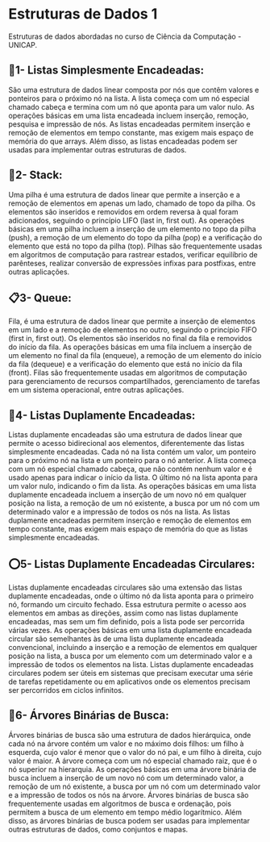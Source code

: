# Estruturas de Dados 1
Estruturas de dados abordadas no curso de Ciência da Computação - UNICAP.

## 🫧1- Listas Simplesmente Encadeadas:
  São uma estrutura de dados linear composta por nós que contêm valores e ponteiros para o próximo nó na lista. A lista começa com um nó especial chamado cabeça e termina com um nó que aponta para um valor nulo. As operações básicas em uma lista encadeada incluem inserção, remoção, pesquisa e impressão de nós. As listas encadeadas permitem inserção e remoção de elementos em tempo constante, mas exigem mais espaço de memória do que arrays. Além disso, as listas encadeadas podem ser usadas para implementar outras estruturas de dados.

## 🔋2- Stack:
  Uma pilha é uma estrutura de dados linear que permite a inserção e a remoção de elementos em apenas um lado, chamado de topo da pilha. Os elementos são inseridos e removidos em ordem reversa à qual foram adicionados, seguindo o princípio LIFO (last in, first out). As operações básicas em uma pilha incluem a inserção de um elemento no topo da pilha (push), a remoção de um elemento do topo da pilha (pop) e a verificação do elemento que está no topo da pilha (top). Pilhas são frequentemente usadas em algoritmos de computação para rastrear estados, verificar equilíbrio de parênteses, realizar conversão de expressões infixas para postfixas, entre outras aplicações.
  
## 📋3- Queue:
  Fila, é uma estrutura de dados linear que permite a inserção de elementos em um lado e a remoção de elementos no outro, seguindo o princípio FIFO (first in, first out). Os elementos são inseridos no final da fila e removidos do início da fila. As operações básicas em uma fila incluem a inserção de um elemento no final da fila (enqueue), a remoção de um elemento do início da fila (dequeue) e a verificação do elemento que está no início da fila (front). Filas são frequentemente usadas em algoritmos de computação para gerenciamento de recursos compartilhados, gerenciamento de tarefas em um sistema operacional, entre outras aplicações.

## 🎏4- Listas Duplamente Encadeadas:
  Listas duplamente encadeadas são uma estrutura de dados linear que permite o acesso bidirecional aos elementos, diferentemente das listas simplesmente encadeadas. Cada nó na lista contém um valor, um ponteiro para o próximo nó na lista e um ponteiro para o nó anterior. A lista começa com um nó especial chamado cabeça, que não contém nenhum valor e é usado apenas para indicar o início da lista. O último nó na lista aponta para um valor nulo, indicando o fim da lista. As operações básicas em uma lista duplamente encadeada incluem a inserção de um novo nó em qualquer posição na lista, a remoção de um nó existente, a busca por um nó com um determinado valor e a impressão de todos os nós na lista. As listas duplamente encadeadas permitem inserção e remoção de elementos em tempo constante, mas exigem mais espaço de memória do que as listas simplesmente encadeadas.

## ⭕5- Listas Duplamente Encadeadas Circulares: 
  Listas duplamente encadeadas circulares são uma extensão das listas duplamente encadeadas, onde o último nó da lista aponta para o primeiro nó, formando um circuito fechado. Essa estrutura permite o acesso aos elementos em ambas as direções, assim como nas listas duplamente encadeadas, mas sem um fim definido, pois a lista pode ser percorrida várias vezes. As operações básicas em uma lista duplamente encadeada circular são semelhantes às de uma lista duplamente encadeada convencional, incluindo a inserção e a remoção de elementos em qualquer posição na lista, a busca por um elemento com um determinado valor e a impressão de todos os elementos na lista. Listas duplamente encadeadas circulares podem ser úteis em sistemas que precisam executar uma série de tarefas repetidamente ou em aplicativos onde os elementos precisam ser percorridos em ciclos infinitos.
  
## 🌳6- Árvores Binárias de Busca:
  Árvores binárias de busca são uma estrutura de dados hierárquica, onde cada nó na árvore contém um valor e no máximo dois filhos: um filho à esquerda, cujo valor é menor que o valor do nó pai, e um filho à direita, cujo valor é maior. A árvore começa com um nó especial chamado raiz, que é o nó superior na hierarquia. As operações básicas em uma árvore binária de busca incluem a inserção de um novo nó com um determinado valor, a remoção de um nó existente, a busca por um nó com um determinado valor e a impressão de todos os nós na árvore. Árvores binárias de busca são frequentemente usadas em algoritmos de busca e ordenação, pois permitem a busca de um elemento em tempo médio logarítmico. Além disso, as árvores binárias de busca podem ser usadas para implementar outras estruturas de dados, como conjuntos e mapas.
